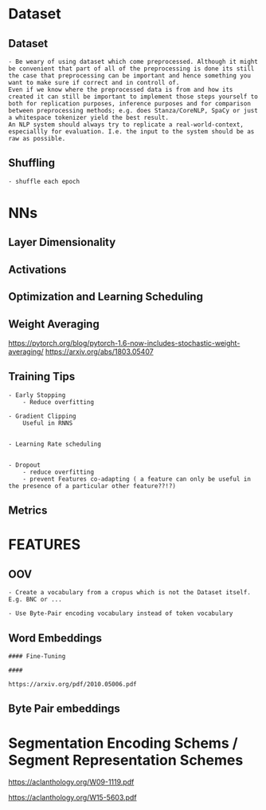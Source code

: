 


# Dataset


## Dataset

    - Be weary of using dataset which come preprocessed. Although it might be convenient that part of all of the preprocessing is done its still the case that preprocessing can be important and hence something you want to make sure if correct and in controll of.
    Even if we know where the preprocessed data is from and how its created it can still be important to implement those steps yourself to both for replication purposes, inference purposes and for comparison between preprocessing methods; e.g. does Stanza/CoreNLP, SpaCy or just a whitespace tokenizer yield the best result.
    An NLP system should always try to replicate a real-world-context, especiallly for evaluation. I.e. the input to the system should be as raw as possible.
    


## Shuffling

    - shuffle each epoch



# NNs


## Layer Dimensionality 




## Activations



## Optimization and Learning Scheduling



## Weight Averaging

https://pytorch.org/blog/pytorch-1.6-now-includes-stochastic-weight-averaging/
https://arxiv.org/abs/1803.05407



## Training Tips

    - Early Stopping
        - Reduce overfitting

    - Gradient Clipping
        Useful in RNNS
    

    - Learning Rate scheduling


    - Dropout
        - reduce overfitting
        - prevent Features co-adapting ( a feature can only be useful in the presence of a particular other feature??!?)






## Metrics




# FEATURES


## OOV
    

    - Create a vocabulary from a cropus which is not the Dataset itself. E.g. BNC or ...

    - Use Byte-Pair encoding vocabulary instead of token vocabulary


## Word Embeddings


    #### Fine-Tuning

    ####

    https://arxiv.org/pdf/2010.05006.pdf


## Byte Pair embeddings




# Segmentation Encoding Schems / Segment Representation Schemes



https://aclanthology.org/W09-1119.pdf
    
https://aclanthology.org/W15-5603.pdf